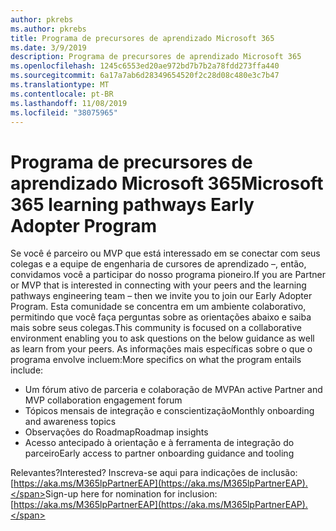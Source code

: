 ```yaml
---
author: pkrebs
ms.author: pkrebs
title: Programa de precursores de aprendizado Microsoft 365
ms.date: 3/9/2019
description: Programa de precursores de aprendizado Microsoft 365
ms.openlocfilehash: 1245c6553ed20ae972bd7b7b2a78fdd273ffa440
ms.sourcegitcommit: 6a17a7ab6d28349654520f2c28d08c480e3c7b47
ms.translationtype: MT
ms.contentlocale: pt-BR
ms.lasthandoff: 11/08/2019
ms.locfileid: "38075965"
---
```

# <a name="microsoft-365-learning-pathways-early-adopter-program"></a><span data-ttu-id="f7025-103">Programa de precursores de aprendizado Microsoft 365</span><span class="sxs-lookup"><span data-stu-id="f7025-103">Microsoft 365 learning pathways Early Adopter Program</span></span>

<span data-ttu-id="f7025-104">Se você é parceiro ou MVP que está interessado em se conectar com seus colegas e a equipe de engenharia de cursores de aprendizado –, então, convidamos você a participar do nosso programa pioneiro.</span><span class="sxs-lookup"><span data-stu-id="f7025-104">If you are Partner or MVP that is interested in connecting with your peers and the learning pathways engineering team – then we invite you to join our Early Adopter Program.</span></span> <span data-ttu-id="f7025-105">Esta comunidade se concentra em um ambiente colaborativo, permitindo que você faça perguntas sobre as orientações abaixo e saiba mais sobre seus colegas.</span><span class="sxs-lookup"><span data-stu-id="f7025-105">This community is focused on a collaborative environment enabling you to ask questions on the below guidance as well as learn from your peers.</span></span> <span data-ttu-id="f7025-106">As informações mais específicas sobre o que o programa envolve incluem:</span><span class="sxs-lookup"><span data-stu-id="f7025-106">More specifics on what the program entails include:</span></span>  
- <span data-ttu-id="f7025-107">Um fórum ativo de parceria e colaboração de MVP</span><span class="sxs-lookup"><span data-stu-id="f7025-107">An active Partner and MVP collaboration engagement forum</span></span> 
- <span data-ttu-id="f7025-108">Tópicos mensais de integração e conscientização</span><span class="sxs-lookup"><span data-stu-id="f7025-108">Monthly onboarding and awareness topics</span></span> 
- <span data-ttu-id="f7025-109">Observações do Roadmap</span><span class="sxs-lookup"><span data-stu-id="f7025-109">Roadmap insights</span></span> 
- <span data-ttu-id="f7025-110">Acesso antecipado à orientação e à ferramenta de integração do parceiro</span><span class="sxs-lookup"><span data-stu-id="f7025-110">Early access to partner onboarding guidance and tooling</span></span> 

<span data-ttu-id="f7025-111">Relevantes?</span><span class="sxs-lookup"><span data-stu-id="f7025-111">Interested?</span></span> <span data-ttu-id="f7025-112">Inscreva-se aqui para indicações de inclusão: [https://aka.ms/M365lpPartnerEAP](https://aka.ms/M365lpPartnerEAP).</span><span class="sxs-lookup"><span data-stu-id="f7025-112">Sign-up here for nomination for inclusion: [https://aka.ms/M365lpPartnerEAP](https://aka.ms/M365lpPartnerEAP).</span></span>   

